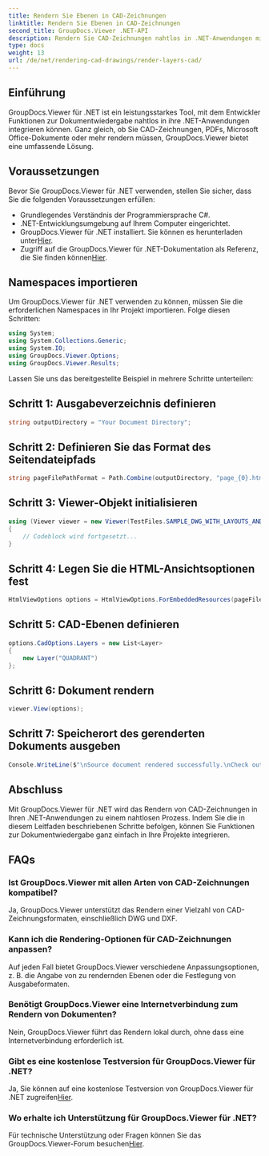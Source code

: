 ```yaml
---
title: Rendern Sie Ebenen in CAD-Zeichnungen
linktitle: Rendern Sie Ebenen in CAD-Zeichnungen
second_title: GroupDocs.Viewer .NET-API
description: Rendern Sie CAD-Zeichnungen nahtlos in .NET-Anwendungen mit GroupDocs.Viewer für .NET. Entdecken Sie Rendering-Optionen, passen Sie Ebenen an und mehr.
type: docs
weight: 13
url: /de/net/rendering-cad-drawings/render-layers-cad/
---
```

## Einführung
GroupDocs.Viewer für .NET ist ein leistungsstarkes Tool, mit dem Entwickler Funktionen zur Dokumentwiedergabe nahtlos in ihre .NET-Anwendungen integrieren können. Ganz gleich, ob Sie CAD-Zeichnungen, PDFs, Microsoft Office-Dokumente oder mehr rendern müssen, GroupDocs.Viewer bietet eine umfassende Lösung.
## Voraussetzungen
Bevor Sie GroupDocs.Viewer für .NET verwenden, stellen Sie sicher, dass Sie die folgenden Voraussetzungen erfüllen:
- Grundlegendes Verständnis der Programmiersprache C#.
- .NET-Entwicklungsumgebung auf Ihrem Computer eingerichtet.
-  GroupDocs.Viewer für .NET installiert. Sie können es herunterladen unter[Hier](https://releases.groupdocs.com/viewer/net/).
-  Zugriff auf die GroupDocs.Viewer für .NET-Dokumentation als Referenz, die Sie finden können[Hier](https://reference.groupdocs.com/viewer/net/).

## Namespaces importieren
Um GroupDocs.Viewer für .NET verwenden zu können, müssen Sie die erforderlichen Namespaces in Ihr Projekt importieren. Folge diesen Schritten:

```csharp
using System;
using System.Collections.Generic;
using System.IO;
using GroupDocs.Viewer.Options;
using GroupDocs.Viewer.Results;
```

Lassen Sie uns das bereitgestellte Beispiel in mehrere Schritte unterteilen:
## Schritt 1: Ausgabeverzeichnis definieren
```csharp
string outputDirectory = "Your Document Directory";
```
## Schritt 2: Definieren Sie das Format des Seitendateipfads
```csharp
string pageFilePathFormat = Path.Combine(outputDirectory, "page_{0}.html");
```
## Schritt 3: Viewer-Objekt initialisieren
```csharp
using (Viewer viewer = new Viewer(TestFiles.SAMPLE_DWG_WITH_LAYOUTS_AND_LAYERS))
{
    // Codeblock wird fortgesetzt...
}
```
## Schritt 4: Legen Sie die HTML-Ansichtsoptionen fest
```csharp
HtmlViewOptions options = HtmlViewOptions.ForEmbeddedResources(pageFilePathFormat);
```
## Schritt 5: CAD-Ebenen definieren
```csharp
options.CadOptions.Layers = new List<Layer>
{
    new Layer("QUADRANT")
};
```
## Schritt 6: Dokument rendern
```csharp
viewer.View(options);
```
## Schritt 7: Speicherort des gerenderten Dokuments ausgeben
```csharp
Console.WriteLine($"\nSource document rendered successfully.\nCheck output in {outputDirectory}.");
```

## Abschluss
Mit GroupDocs.Viewer für .NET wird das Rendern von CAD-Zeichnungen in Ihren .NET-Anwendungen zu einem nahtlosen Prozess. Indem Sie die in diesem Leitfaden beschriebenen Schritte befolgen, können Sie Funktionen zur Dokumentwiedergabe ganz einfach in Ihre Projekte integrieren.
## FAQs
### Ist GroupDocs.Viewer mit allen Arten von CAD-Zeichnungen kompatibel?
Ja, GroupDocs.Viewer unterstützt das Rendern einer Vielzahl von CAD-Zeichnungsformaten, einschließlich DWG und DXF.
### Kann ich die Rendering-Optionen für CAD-Zeichnungen anpassen?
Auf jeden Fall bietet GroupDocs.Viewer verschiedene Anpassungsoptionen, z. B. die Angabe von zu rendernden Ebenen oder die Festlegung von Ausgabeformaten.
### Benötigt GroupDocs.Viewer eine Internetverbindung zum Rendern von Dokumenten?
Nein, GroupDocs.Viewer führt das Rendern lokal durch, ohne dass eine Internetverbindung erforderlich ist.
### Gibt es eine kostenlose Testversion für GroupDocs.Viewer für .NET?
 Ja, Sie können auf eine kostenlose Testversion von GroupDocs.Viewer für .NET zugreifen[Hier](https://releases.groupdocs.com/).
### Wo erhalte ich Unterstützung für GroupDocs.Viewer für .NET?
 Für technische Unterstützung oder Fragen können Sie das GroupDocs.Viewer-Forum besuchen[Hier](https://forum.groupdocs.com/c/viewer/9).